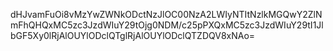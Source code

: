 dHJvamFuOi8vMzYwZWNkODctNzJlOC00NzA2LWIyNTItNzlkMGQwY2ZlNmFhQHQxMC5zc3JzdWIuY29tOjg0NDM/c25pPXQxMC5zc3JzdWIuY29tI1JlbGF5Xy0lRjAlOUYlODclQTglRjAlOUYlODclQTZDQV8xNAo=